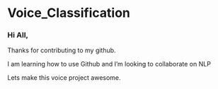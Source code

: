 # Voice_Classification
### Hi All, 
<p>
 Thanks for contributing to my github.<p>
 I am learning  how to use Github and I’m looking to collaborate on NLP <p>
 Lets make this voice project awesome.


</p>


